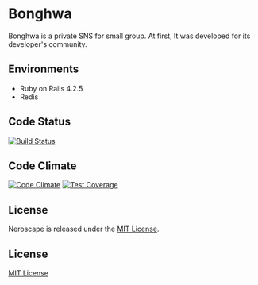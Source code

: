 # Bonghwa
Bonghwa is a private SNS for small group. At first, It was developed for its developer's community.

## Environments
* Ruby on Rails 4.2.5
* Redis

## Code Status
[![Build Status](https://travis-ci.org/riseshia/Bonghwa.svg?branch=master)](https://travis-ci.org/riseshia/Bonghwa)

## Code Climate
[![Code Climate](https://codeclimate.com/github/riseshia/Bonghwa/badges/gpa.svg)](https://codeclimate.com/github/riseshia/Bonghwa)
[![Test Coverage](https://codeclimate.com/github/riseshia/Bonghwa/badges/coverage.svg)](https://codeclimate.com/github/riseshia/Bonghwa/coverage)

## License
Neroscape is released under the [MIT License](http://www.opensource.org/licenses/MIT).

## License
[MIT License](http://opensource.org/licenses/MIT)